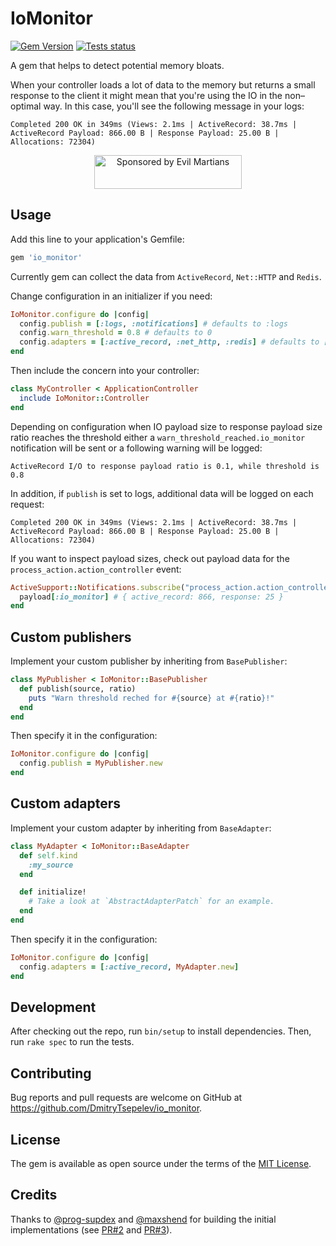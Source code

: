 # IoMonitor

[![Gem Version](https://badge.fury.io/rb/io_monitor.svg)](https://rubygems.org/gems/io_monitor)
[![Tests status](https://github.com/DmitryTsepelev/io_monitor/actions/workflows/test.yml/badge.svg)](https://github.com/DmitryTsepelev/io_monitor/actions/workflows/test.yml)

A gem that helps to detect potential memory bloats.

When your controller loads a lot of data to the memory but returns a small response to the client it might mean that you're using the IO in the non–optimal way. In this case, you'll see the following message in your logs:

```
Completed 200 OK in 349ms (Views: 2.1ms | ActiveRecord: 38.7ms | ActiveRecord Payload: 866.00 B | Response Payload: 25.00 B | Allocations: 72304)
```

<p align="center">
  <a href="https://evilmartians.com/?utm_source=io_monitor">
      <picture>
        <source media="(prefers-color-scheme: dark)" srcset="https://evilmartians.com/badges/sponsored-by-evil-martians_v2.0_for-dark-bg@2x.png">
        <img src="https://evilmartians.com/badges/sponsored-by-evil-martians_v2.0@2x.png" alt="Sponsored by Evil Martians" width="236" height="54">
      </picture>
  </a>
</p>

## Usage

Add this line to your application's Gemfile:

```ruby
gem 'io_monitor'
```

Currently gem can collect the data from `ActiveRecord`, `Net::HTTP` and `Redis`.

Change configuration in an initializer if you need:

```ruby
IoMonitor.configure do |config|
  config.publish = [:logs, :notifications] # defaults to :logs
  config.warn_threshold = 0.8 # defaults to 0
  config.adapters = [:active_record, :net_http, :redis] # defaults to [:active_record]
end
```

Then include the concern into your controller:

```ruby
class MyController < ApplicationController
  include IoMonitor::Controller
end
```

Depending on configuration when IO payload size to response payload size ratio reaches the threshold either a `warn_threshold_reached.io_monitor` notification will be sent or a following warning will be logged:

```
ActiveRecord I/O to response payload ratio is 0.1, while threshold is 0.8
```

In addition, if `publish` is set to logs, additional data will be logged on each request:

```
Completed 200 OK in 349ms (Views: 2.1ms | ActiveRecord: 38.7ms | ActiveRecord Payload: 866.00 B | Response Payload: 25.00 B | Allocations: 72304)
```

If you want to inspect payload sizes, check out payload data for the `process_action.action_controller` event:

```ruby
ActiveSupport::Notifications.subscribe("process_action.action_controller") do |name, start, finish, id, payload|
  payload[:io_monitor] # { active_record: 866, response: 25 }
end
```

## Custom publishers

Implement your custom publisher by inheriting from `BasePublisher`:

```ruby
class MyPublisher < IoMonitor::BasePublisher
  def publish(source, ratio)
    puts "Warn threshold reched for #{source} at #{ratio}!"
  end
end
```

Then specify it in the configuration:

```ruby
IoMonitor.configure do |config|
  config.publish = MyPublisher.new
end
```

## Custom adapters

Implement your custom adapter by inheriting from `BaseAdapter`:

```ruby
class MyAdapter < IoMonitor::BaseAdapter
  def self.kind
    :my_source
  end

  def initialize!
    # Take a look at `AbstractAdapterPatch` for an example.
  end
end
```

Then specify it in the configuration:

```ruby
IoMonitor.configure do |config|
  config.adapters = [:active_record, MyAdapter.new]
end
```

## Development

After checking out the repo, run `bin/setup` to install dependencies. Then, run `rake spec` to run the tests.

## Contributing

Bug reports and pull requests are welcome on GitHub at https://github.com/DmitryTsepelev/io_monitor.

## License

The gem is available as open source under the terms of the [MIT License](https://opensource.org/licenses/MIT).

## Credits

Thanks to [@prog-supdex](https://github.com/prog-supdex) and [@maxshend](https://github.com/maxshend) for building the initial implementations (see [PR#2](https://github.com/DmitryTsepelev/io_monitor/pull/2) and [PR#3](https://github.com/DmitryTsepelev/io_monitor/pull/3)).
